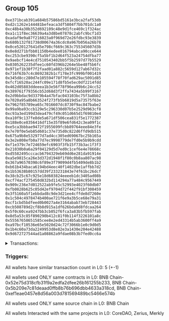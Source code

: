 ## Group 105

```0x88357c5c6a412196af19d0388a96f6d840bdb19b
0xe371bcab391a684b57586bd5161e3bca2faf53db
0xd2c1262e144481befeaca3df5804f7bb701dc1a0
0xc48b4a30b352d692109c48e9d1fce469c1f324ac
0xa1c11f8ec36639a4a3d8be07878c2abfc9bcf1d3
0xadaf9e9a87f216023a0f969d72e26fdbc93e3839
0x680b132f81738d00674a36cdc0a967b056a26b78
0x0ce520127641d5e798cf669c363c755345607d3b
0x0e8d271bfbb01150b4edee016794abca90cce644
0xc253cbe9390cf5a5bf1b2d64f523a24754dfba77
0x9aebcf14e4cd7510543402bb5f5b2597d77b5529
0x0305262235dfee1c60fd396b2264e5be48f5b6fc
0x971ef1b30f7f2faad01a882c5659d127ab67d32c
0x716f63b7c4c8692382b1cf178e3fc999bf001419
0x345d8cc280d7e105594f78f70fad629ac5091d85
0xfcf16520ac244fc09e171d8fb5e5ec0df2214fdd
0x462d05883ddeeea1b3e56f78f96ea99b6c24cc52
0x389761f79356cb52d68d3f2ffa7434a5b99f3167
0x2d9bbdac9d3379b4a47bfac043103bc75f3a8bb2
0x7020a95a8b663524f273fb5b6819d5a73575f63e
0x7962f85789ea65c7016607dc8730f9ac847babe2
0x99a9ba93ccb129e5c296330d07b5e2529d963cf8
0xc93a3ed199d3dea479cf49c051d665d1f69810e4
0xa10f9c137fe8de5a671df506cea831f5e1772387
0x188e0ce8356416df15e35f89e6fd642c3ea09f1c
0xe5ca3bbbae9472f1955699fcbb89764eee84e3fe
0x7e70f0e5eb85d601c37e735d0c822d6ffd9db515
0x675a9b8e532977d7ad4cc305ed69067bc25b165a
0x3e2e808efb0a77d7ec9998779de7fd0e5b9b9cdd
0xf1e379c7e724659efc6903f3fb15f73b3ac1f3f3
0x21030b0a6a29f04129d5d7ed0c1cef6e4e78668c
0xd5582495cccacb6794329eb69dd6e281da91914e
0xa5e9815ca26e3d372d1948f1f80c0b8aa807ac98
0x367a96570398c6f89e3f79099d4fb5409de8b1b2
0xb61b434baca6194bd4eec40f1402dbe1affbb7d2
0x1b53638b80157dd39f233231843e74f61bc26dcf
0x38cb25c67c925e18d603824eeeeb1dc3405ad08b
0xcf74acf275450d832bd114294a77a484c9567449
0x909c236e7d012522ab9fe5c52993e4023f60db07
0xfb0828b625c05d42ef9704d72f442f91bf308459
0x3f5160a5f1ebbdad8c9de3d21ee4cffde8d7260e
0x1c504c4978474b400ae721f6e9a3b5ce68e79a31
0xcf1cbd5bdfeed0b0027a4e3164abab73eb728443
0xcb508789d2cf8b8d915a1df626bda0d8fdcaa264
0x5f0c60cea9247bb3cb052f6fca3a83b5fb597fab
0x8d5a53c85f890290b412c81f0b114f3226101a8c
0x55567658651585cee8e2ed43314b5ab3600ff4a9
0xa97bcf10536e65e5020d24c72f3066b1e0c9d0d5
0x1b4c60a73da2249953d8e82e3a1430e204e42488
0x9d672727544ad1a08862a9fdae08b3b7fed0cc6a
```
<details>
<summary>Transactions:</summary>

Hashes: 

Wallet: 0x88357c5c6a412196af19d0388a96f6d840bdb19b

       Hash: 0xad74cafeecad9665d9d7a1af352abfd4dc2acf8333b6d4c21dbdab975558a6c6
         - source chain: BNB Chain
         - destination chain: Core Blockchain Mainnet
         - project: CoreDAO
         - contract: 0x52e75d318cfb31f9a2edfa2dfee26b161255b233
       Hash: 0x9efcff6d56411254ea4b5deb8a2157d05b51e856e5ed07b60d10347c2136f7bf
         - source chain: BNB Chain
         - destination chain: Harmony
         - project: Zerius
         - contract: 0x5b209e7c81deaad0ffb8b76b696dbb4633a318cd
         - value USD: 0.00230847008
       Hash: 0xb38ae24142e020a208e25b46af09b10c7ac818c987a677c56ca336794b7d992b
         - source chain: BNB Chain
         - destination chain: DFK
         - project: Merkly
         - contract: 0xef1eae0457e8d56a003d781569489bc5466e574b
         - value USD: 1.764390049e-06
       Hash: 0x0639bcddbd16da0f930850f6fe1a5936318c772834b4e33c408a276b380e416e
         - source chain: BNB Chain
         - destination chain: Core Blockchain Mainnet
         - project: CoreDAO
         - contract: 0x52e75d318cfb31f9a2edfa2dfee26b161255b233
       Hash: 0x2b88091d3813be9d4174cb63f4ef29fa0ccb76e88109fe15dc10d995c76dbad9
         - source chain: BNB Chain
         - destination chain: Harmony
         - project: Zerius
         - contract: 0x5b209e7c81deaad0ffb8b76b696dbb4633a318cd
         - value USD: 0.006214979388
Wallet: 0xe371bcab391a684b57586bd5161e3bca2faf53db

       Hash:0xf66e9fd1d417feed07934eeb14703ff4a0cdca2619fa65ec98524a9401bc9f1c
         - source chain: BNB Chain
         - destination chain: Core Blockchain Mainnet
         - project: CoreDAO
         - contract: 0x52e75d318cfb31f9a2edfa2dfee26b161255b233
       Hash:0x45101e53a114bfd1b305de061efa65ec7ace0ebf3d9975039b414d6e20c45907
         - source chain: BNB Chain
         - destination chain: Core Blockchain Mainnet
         - project: Zerius
         - contract: 0x5b209e7c81deaad0ffb8b76b696dbb4633a318cd
         - value USD: 0.000228538974
       Hash:0xa99c6bf51deb8b7d36ff24a9e91fd45dc611701256c9f0016af130f105d4e2fa
         - source chain: BNB Chain
         - destination chain: DFK
         - project: Merkly
         - contract: 0xef1eae0457e8d56a003d781569489bc5466e574b
         - value USD: 1.764390049e-06
       Hash:0x899e205de1787bbaeefb2665966391abe02914304abd4214e8ce4b37219aab91
         - source chain: BNB Chain
         - destination chain: Core Blockchain Mainnet
         - project: CoreDAO
         - contract: 0x52e75d318cfb31f9a2edfa2dfee26b161255b233
       Hash:0xe85650c6c6072e51c463be8ed776957766b01525472dbacd9cfc9a4f6d94825c
         - source chain: BNB Chain
         - destination chain: Harmony
         - project: Zerius
         - contract: 0x5b209e7c81deaad0ffb8b76b696dbb4633a318cd
         - value USD: 0.006227178704
Wallet: 0xd2c1262e144481befeaca3df5804f7bb701dc1a0

       Hash:0xeec650a5069fcb808e36caa928d86dfcf404c3d73e846be30e9f72557472f26c
         - source chain: BNB Chain
         - destination chain: Core Blockchain Mainnet
         - project: CoreDAO
         - contract: 0x52e75d318cfb31f9a2edfa2dfee26b161255b233
       Hash:0x1ab2876ca141f986d29c9462d5eb2454730de98f866f71a369c882a74ecaeded
         - source chain: BNB Chain
         - destination chain: Core Blockchain Mainnet
         - project: Zerius
         - contract: 0x5b209e7c81deaad0ffb8b76b696dbb4633a318cd
         - value USD: 0.0002289157487
       Hash:0xd2623c5e0081e031ef0760f97a2289f7fc884a0896e3a5c45a3e1a6666c8f127
         - source chain: BNB Chain
         - destination chain: DFK
         - project: Merkly
         - contract: 0xef1eae0457e8d56a003d781569489bc5466e574b
         - value USD: 1.764698247e-06
       Hash:0x31d11c9e616c8c71b6a5a0379c7011727b55297fd3d9b43e1f7cf6e452a68f88
         - source chain: BNB Chain
         - destination chain: Core Blockchain Mainnet
         - project: CoreDAO
         - contract: 0x52e75d318cfb31f9a2edfa2dfee26b161255b233
       Hash:0x451c193e5819213b96aefed195c80cf66506bfba1c1a4db422c60cd094b65fe3
         - source chain: BNB Chain
         - destination chain: Harmony
         - project: Zerius
         - contract: 0x5b209e7c81deaad0ffb8b76b696dbb4633a318cd
         - value USD: 0.006216123074
Wallet: 0xc48b4a30b352d692109c48e9d1fce469c1f324ac

       Hash:0xeeff441e90273c1f5f5e4322fce8fc6156225a18c8b5f268b0063d463229c0b9
         - source chain: BNB Chain
         - destination chain: Core Blockchain Mainnet
         - project: CoreDAO
         - contract: 0x52e75d318cfb31f9a2edfa2dfee26b161255b233
       Hash:0x2775cf1f238336424826b91a093c0bd4ba3d2d3e0fe21a3391d7732450dc0b93
         - source chain: BNB Chain
         - destination chain: Core Blockchain Mainnet
         - project: Zerius
         - contract: 0x5b209e7c81deaad0ffb8b76b696dbb4633a318cd
         - value USD: 0.0002289157487
       Hash:0xc5058ff98bd4593b9bc5828a5041c42370240a198544830bee51913f2152434c
         - source chain: BNB Chain
         - destination chain: DFK
         - project: Merkly
         - contract: 0xef1eae0457e8d56a003d781569489bc5466e574b
         - value USD: 1.765307839e-06
       Hash:0x59ac5ca765fa38d3967319559413823f6dffc8f55342522b46dd4555550aeb32
         - source chain: BNB Chain
         - destination chain: Core Blockchain Mainnet
         - project: CoreDAO
         - contract: 0x52e75d318cfb31f9a2edfa2dfee26b161255b233
       Hash:0x5368d63ecf73ae30d1df24de372b762722f52945bdbd03d7345cf10de3beeffb
         - source chain: BNB Chain
         - destination chain: Harmony
         - project: Zerius
         - contract: 0x5b209e7c81deaad0ffb8b76b696dbb4633a318cd
         - value USD: 0.006196680415
Wallet: 0xa1c11f8ec36639a4a3d8be07878c2abfc9bcf1d3

       Hash:0xf5e94e8cbe38afd3a9878c6a9edb04b80361cedad983a5e749eea21d0bdc3ac3
         - source chain: BNB Chain
         - destination chain: Core Blockchain Mainnet
         - project: CoreDAO
         - contract: 0x52e75d318cfb31f9a2edfa2dfee26b161255b233
       Hash:0xa8d664b0ebd66fa978ee2b4631e51aa9a6bbb2f70ac8784d0625f537e8d4af44
         - source chain: BNB Chain
         - destination chain: Core Blockchain Mainnet
         - project: Zerius
         - contract: 0x5b209e7c81deaad0ffb8b76b696dbb4633a318cd
         - value USD: 0.0002289157487
       Hash:0x5fe3db42a2dc71972386149dc5568cef555729e80e3bb34ee26abed146809aa6
         - source chain: BNB Chain
         - destination chain: DFK
         - project: Merkly
         - contract: 0xef1eae0457e8d56a003d781569489bc5466e574b
         - value USD: 1.765307839e-06
       Hash:0x1b6795f665388a4f26a37aa002610a3ba0e4a505ed53d12709f37f3055fe8235
         - source chain: BNB Chain
         - destination chain: Core Blockchain Mainnet
         - project: CoreDAO
         - contract: 0x52e75d318cfb31f9a2edfa2dfee26b161255b233
       Hash:0xc1a86e5477f4ac39dab10359cdf3ee4618f29ba7ad1841d0cbc96a5c63d0a04c
         - source chain: BNB Chain
         - destination chain: Harmony
         - project: Zerius
         - contract: 0x5b209e7c81deaad0ffb8b76b696dbb4633a318cd
         - value USD: 0.00620610837
Wallet: 0xadaf9e9a87f216023a0f969d72e26fdbc93e3839

       Hash:0x48cbea1f1e21261052fd32de6317db5b98b91b8f0d04e22a3e6ab2f3ab1f32a6
         - source chain: BNB Chain
         - destination chain: Core Blockchain Mainnet
         - project: CoreDAO
         - contract: 0x52e75d318cfb31f9a2edfa2dfee26b161255b233
       Hash:0x9fa099ef7cbee0c95fe63d2302071955e864550d1e75bb23b4ccf1ba6274484d
         - source chain: BNB Chain
         - destination chain: Core Blockchain Mainnet
         - project: Zerius
         - contract: 0x5b209e7c81deaad0ffb8b76b696dbb4633a318cd
         - value USD: 0.0002289157487
       Hash:0x782084df03a86ce580d660ca7e8936fff9f99cddec4f1ed61b8d1d935f98f099
         - source chain: BNB Chain
         - destination chain: DFK
         - project: Merkly
         - contract: 0xef1eae0457e8d56a003d781569489bc5466e574b
         - value USD: 1.765307839e-06
       Hash:0x661f377fb2da8599f998e4918e5e2c18a3824a086879a0b271d347a2f6a8d795
         - source chain: BNB Chain
         - destination chain: Core Blockchain Mainnet
         - project: CoreDAO
         - contract: 0x52e75d318cfb31f9a2edfa2dfee26b161255b233
       Hash:0xb7c634c2b81614b8ff58d224b8aec71defb416a1cea90a7af0930bc08ed8390a
         - source chain: BNB Chain
         - destination chain: Harmony
         - project: Zerius
         - contract: 0x5b209e7c81deaad0ffb8b76b696dbb4633a318cd
         - value USD: 0.006221740404
Wallet: 0x680b132f81738d00674a36cdc0a967b056a26b78

       Hash:0xf94dc973059e993a817842054b8b05c3a7da9fb8b4e067dc3926e2efa2883d97
         - source chain: BNB Chain
         - destination chain: Core Blockchain Mainnet
         - project: CoreDAO
         - contract: 0x52e75d318cfb31f9a2edfa2dfee26b161255b233
       Hash:0x27cb8f34bd268dc06f8fe93c315e74df18aeadeafc923259610daf90057c8bb1
         - source chain: BNB Chain
         - destination chain: Celo Mainnet
         - project: Zerius
         - contract: 0x5b209e7c81deaad0ffb8b76b696dbb4633a318cd
         - value USD: 0.0002286553384
       Hash:0x615ba44aa258509ae5d98e82239227ee5952993b5e7a888f9f4c00430463e73f
         - source chain: BNB Chain
         - destination chain: DFK
         - project: Merkly
         - contract: 0xef1eae0457e8d56a003d781569489bc5466e574b
         - value USD: 1.765307839e-06
       Hash:0xb2eff02104ff933336f288a2b010175d9f92c117b4ad912f8193125591fa01cd
         - source chain: BNB Chain
         - destination chain: Core Blockchain Mainnet
         - project: CoreDAO
         - contract: 0x52e75d318cfb31f9a2edfa2dfee26b161255b233
       Hash:0xfe54092e90865607f4efef06ad80c6acd4424bdaf4c449be6254e78a2fc38a2c
         - source chain: BNB Chain
         - destination chain: Harmony
         - project: Zerius
         - contract: 0x5b209e7c81deaad0ffb8b76b696dbb4633a318cd
         - value USD: 0.006224981192
Wallet: 0x0ce520127641d5e798cf669c363c755345607d3b

       Hash:0xa7d84aae3191293fdbea99a49e30a389d4730e3a12e0e707f1dd7100ea1986dd
         - source chain: BNB Chain
         - destination chain: Core Blockchain Mainnet
         - project: CoreDAO
         - contract: 0x52e75d318cfb31f9a2edfa2dfee26b161255b233
       Hash:0x84815ca5e2f32f56e9b84fbc6dea78cd65331c0f983b5ab576c4c76cdee2e7d2
         - source chain: BNB Chain
         - destination chain: Celo Mainnet
         - project: Zerius
         - contract: 0x5b209e7c81deaad0ffb8b76b696dbb4633a318cd
         - value USD: 0.0002286553384
       Hash:0xe96957a420a3f39a7d608986fbb9355504203a12f7f8a608b93d09b822a0f6e4
         - source chain: BNB Chain
         - destination chain: DFK
         - project: Merkly
         - contract: 0xef1eae0457e8d56a003d781569489bc5466e574b
         - value USD: 1.765307839e-06
       Hash:0x84275d304cc7df0d044259bc07ed0a405bc86d9df1f7b60980469aeb6cf0d76a
         - source chain: BNB Chain
         - destination chain: Core Blockchain Mainnet
         - project: CoreDAO
         - contract: 0x52e75d318cfb31f9a2edfa2dfee26b161255b233
       Hash:0x07c9d270fe570599fa7bf8aa1f2208fdc671ff7595260678fc38451635323d94
         - source chain: BNB Chain
         - destination chain: Harmony
         - project: Zerius
         - contract: 0x5b209e7c81deaad0ffb8b76b696dbb4633a318cd
         - value USD: 0.006251288763
Wallet: 0x0e8d271bfbb01150b4edee016794abca90cce644

       Hash:0xedbc66b1e4fd901dffdf277aa76a7aca5fa850c0c966544379e55fbd089acfe2
         - source chain: BNB Chain
         - destination chain: Core Blockchain Mainnet
         - project: CoreDAO
         - contract: 0x52e75d318cfb31f9a2edfa2dfee26b161255b233
       Hash:0xe96aa476b2b2776c61f1bb5a344882eb24b8ea06ea38813ed74a950e2c2a5973
         - source chain: BNB Chain
         - destination chain: Celo Mainnet
         - project: Zerius
         - contract: 0x5b209e7c81deaad0ffb8b76b696dbb4633a318cd
         - value USD: 0.0002286403944
       Hash:0xdc1e24e165eb1f605d91c18b0ae8ac5b5b669f76a801af328354e874354cfcb5
         - source chain: BNB Chain
         - destination chain: DFK
         - project: Merkly
         - contract: 0xef1eae0457e8d56a003d781569489bc5466e574b
         - value USD: 1.765307839e-06
       Hash:0xe4395e2e18d43dcd9c2668535501db24d1b7514cd909ba509d30375f5d84167c
         - source chain: BNB Chain
         - destination chain: Core Blockchain Mainnet
         - project: CoreDAO
         - contract: 0x52e75d318cfb31f9a2edfa2dfee26b161255b233
       Hash:0x691a3b727e6629f07123da3f7babaf8f28f61547b321d286b440d68144a2a64a
         - source chain: BNB Chain
         - destination chain: Harmony
         - project: Zerius
         - contract: 0x5b209e7c81deaad0ffb8b76b696dbb4633a318cd
         - value USD: 0.006239660054
Wallet: 0xc253cbe9390cf5a5bf1b2d64f523a24754dfba77

       Hash:0xb166fd6147955f6e6ad0ffea30c0b6785ce27d0d25b500c49413a11e278f0c04
         - source chain: BNB Chain
         - destination chain: Core Blockchain Mainnet
         - project: CoreDAO
         - contract: 0x52e75d318cfb31f9a2edfa2dfee26b161255b233
       Hash:0xcae4ced8d666b2d11a0da67b7a914cc992d6b9d32df7cb1cecad9e672b364a17
         - source chain: BNB Chain
         - destination chain: Celo Mainnet
         - project: Zerius
         - contract: 0x5b209e7c81deaad0ffb8b76b696dbb4633a318cd
         - value USD: 0.0002286403944
       Hash:0x1e9a11bb5122a23849f2f844ba19a390e3de88b578f3de8d3044d5c7219aaa1b
         - source chain: BNB Chain
         - destination chain: DFK
         - project: Merkly
         - contract: 0xef1eae0457e8d56a003d781569489bc5466e574b
         - value USD: 1.699827237e-06
       Hash:0xd021fa8f86cba917b2f115e3da42f989eb9de508b09dd3771d6fa7249b90f14c
         - source chain: BNB Chain
         - destination chain: Core Blockchain Mainnet
         - project: CoreDAO
         - contract: 0x52e75d318cfb31f9a2edfa2dfee26b161255b233
       Hash:0xf5f8c504e1c0701069b3fe37e883072686bb58ce8a0575bf553c87177b5ebf26
         - source chain: BNB Chain
         - destination chain: Harmony
         - project: Zerius
         - contract: 0x5b209e7c81deaad0ffb8b76b696dbb4633a318cd
         - value USD: 0.00620963025
Wallet: 0x9aebcf14e4cd7510543402bb5f5b2597d77b5529

       Hash:0x53fc0728fe07cbfdf3e7252decd93ee1c742b93682412e34826a7ec6505d86e2
         - source chain: BNB Chain
         - destination chain: Core Blockchain Mainnet
         - project: CoreDAO
         - contract: 0x52e75d318cfb31f9a2edfa2dfee26b161255b233
       Hash:0x7087e0ff11bb9d8044a49fecdfaa3f30aa042b52f4b57afcc0c70df75d80c3fd
         - source chain: BNB Chain
         - destination chain: Celo Mainnet
         - project: Zerius
         - contract: 0x5b209e7c81deaad0ffb8b76b696dbb4633a318cd
         - value USD: 0.0002286403944
       Hash:0xc992a258f489deac54a377d85b46aaa52fb300f985244a1483cd6614791a9a41
         - source chain: BNB Chain
         - destination chain: DFK
         - project: Merkly
         - contract: 0xef1eae0457e8d56a003d781569489bc5466e574b
         - value USD: 1.699827237e-06
       Hash:0x522a98f06f11c3d2977fbe80ac52b03446d498000561c65001ad216e9c69b87f
         - source chain: BNB Chain
         - destination chain: Core Blockchain Mainnet
         - project: CoreDAO
         - contract: 0x52e75d318cfb31f9a2edfa2dfee26b161255b233
       Hash:0x5778a75818bc75044348271fa89aa5a9b152c0e9cceb7d8f5264a1475bbc8fa0
         - source chain: BNB Chain
         - destination chain: Harmony
         - project: Zerius
         - contract: 0x5b209e7c81deaad0ffb8b76b696dbb4633a318cd
         - value USD: 0.006207534141
Wallet: 0x0305262235dfee1c60fd396b2264e5be48f5b6fc

       Hash:0x64482bb4eb98a6f916d49c7f788ce792f91f3a23219c54c0380c5371da2459eb
         - source chain: BNB Chain
         - destination chain: Core Blockchain Mainnet
         - project: CoreDAO
         - contract: 0x52e75d318cfb31f9a2edfa2dfee26b161255b233
       Hash:0x9b5801dbf7e94c9d654a284d501d222c6dc6924ba6032422d5aedfb7ad66c936
         - source chain: BNB Chain
         - destination chain: Celo Mainnet
         - project: Zerius
         - contract: 0x5b209e7c81deaad0ffb8b76b696dbb4633a318cd
         - value USD: 0.0002286403944
       Hash:0x54661b1f4d81a82f9d8c09d8eb90a1e2d5d9f8c92d2265f23097f9de37b09535
         - source chain: BNB Chain
         - destination chain: DFK
         - project: Merkly
         - contract: 0xef1eae0457e8d56a003d781569489bc5466e574b
         - value USD: 1.699827237e-06
       Hash:0xbe6868be8e2006a1f3c552c4b160e6c56ef8cdff1cc516251899d815428a43ef
         - source chain: BNB Chain
         - destination chain: Core Blockchain Mainnet
         - project: CoreDAO
         - contract: 0x52e75d318cfb31f9a2edfa2dfee26b161255b233
       Hash:0x458a4e67117f2619d6d9002ec9d13f1544b7dac11facfea9bd760418d5b0e014
         - source chain: BNB Chain
         - destination chain: Harmony
         - project: Zerius
         - contract: 0x5b209e7c81deaad0ffb8b76b696dbb4633a318cd
         - value USD: 0.00619667248
Wallet: 0x971ef1b30f7f2faad01a882c5659d127ab67d32c

       Hash:0xab1877fe4fef9cc41485aebd55be31fc5edeb8090052d4800208d2627d8a347e
         - source chain: BNB Chain
         - destination chain: Core Blockchain Mainnet
         - project: CoreDAO
         - contract: 0x52e75d318cfb31f9a2edfa2dfee26b161255b233
       Hash:0x52a95b4c56c825b1f09adf6037f1c0d1fbbf5c3c12aefb1cc962962dc37f6050
         - source chain: BNB Chain
         - destination chain: Celo Mainnet
         - project: Zerius
         - contract: 0x5b209e7c81deaad0ffb8b76b696dbb4633a318cd
         - value USD: 0.0002286403944
       Hash:0x5aaa44f2839b7891b17676a10aedea01ad5551c4a3b258de3588a8e6b8ae707f
         - source chain: BNB Chain
         - destination chain: DFK
         - project: Merkly
         - contract: 0xef1eae0457e8d56a003d781569489bc5466e574b
         - value USD: 1.699827237e-06
       Hash:0xdd02db5686cda8d7c09a17b37c01b07380da9113689f1cfd7f0c00ad45993d2a
         - source chain: BNB Chain
         - destination chain: Core Blockchain Mainnet
         - project: CoreDAO
         - contract: 0x52e75d318cfb31f9a2edfa2dfee26b161255b233
       Hash:0xc92d0b9522a13ab833b07b221468e7e3ae171fb31fccab2d4ddc13dea72659aa
         - source chain: BNB Chain
         - destination chain: Harmony
         - project: Zerius
         - contract: 0x5b209e7c81deaad0ffb8b76b696dbb4633a318cd
         - value USD: 0.006208486918
Wallet: 0x716f63b7c4c8692382b1cf178e3fc999bf001419

       Hash:0xec254c1928f70980b8bc3a9daafd29baa641b83f1915d77d2c215a74aa8dd3b7
         - source chain: BNB Chain
         - destination chain: Core Blockchain Mainnet
         - project: CoreDAO
         - contract: 0x52e75d318cfb31f9a2edfa2dfee26b161255b233
       Hash:0x0e6873db0d486642a3efacee4665a61493cf55f8caf871da0328fd66009d593e
         - source chain: BNB Chain
         - destination chain: Celo Mainnet
         - project: Zerius
         - contract: 0x5b209e7c81deaad0ffb8b76b696dbb4633a318cd
         - value USD: 0.0002286403944
       Hash:0x2a39a40df7ec79b53e45c1a4b65cde8fc1fbe6069fb43bbb3c31ebcd73d321a4
         - source chain: BNB Chain
         - destination chain: DFK
         - project: Merkly
         - contract: 0xef1eae0457e8d56a003d781569489bc5466e574b
         - value USD: 1.699827237e-06
       Hash:0x5494cd7dd0ad6cb772148b0d6dd48077c9a3556b4537e5b5689bf97f510507c4
         - source chain: BNB Chain
         - destination chain: Core Blockchain Mainnet
         - project: CoreDAO
         - contract: 0x52e75d318cfb31f9a2edfa2dfee26b161255b233
       Hash:0xa381ba15a941e92c3295baecac76b1dcf0352b00c8946050902b367be6728941
         - source chain: BNB Chain
         - destination chain: Harmony
         - project: Zerius
         - contract: 0x5b209e7c81deaad0ffb8b76b696dbb4633a318cd
         - value USD: 0.006206200252
Wallet: 0x345d8cc280d7e105594f78f70fad629ac5091d85

       Hash:0xd23905aee03fbd4c45f628dcf0bc28161ad74735d5292eefe0797c7a557919c4
         - source chain: BNB Chain
         - destination chain: Core Blockchain Mainnet
         - project: CoreDAO
         - contract: 0x52e75d318cfb31f9a2edfa2dfee26b161255b233
       Hash:0x5f2b9c6f6503460831953e4c3899bd0856b56190de4c3dcfdb9003c0db622ec1
         - source chain: BNB Chain
         - destination chain: Celo Mainnet
         - project: Zerius
         - contract: 0x5b209e7c81deaad0ffb8b76b696dbb4633a318cd
         - value USD: 0.0002286403944
       Hash:0xfb33afdb8903e86b6d20080c1194926fb75ae24a797712eeda3dae6b92ce9865
         - source chain: BNB Chain
         - destination chain: DFK
         - project: Merkly
         - contract: 0xef1eae0457e8d56a003d781569489bc5466e574b
         - value USD: 1.707487203e-06
       Hash:0x06cc55d3829d8fbe407abc486600a2ddf667152c4d7b8763f55209d77c6fbf86
         - source chain: BNB Chain
         - destination chain: Core Blockchain Mainnet
         - project: CoreDAO
         - contract: 0x52e75d318cfb31f9a2edfa2dfee26b161255b233
       Hash:0x6463a697abd729cce959a48352d109f1a1c6627c58148e60ac20cd4497db9cb6
         - source chain: BNB Chain
         - destination chain: Harmony
         - project: Zerius
         - contract: 0x5b209e7c81deaad0ffb8b76b696dbb4633a318cd
         - value USD: 0.00623611674
Wallet: 0xfcf16520ac244fc09e171d8fb5e5ec0df2214fdd

       Hash:0xddcc7a6cfff38bc9df28220d5139ac9a2f641035fa931f09f92e3b612454cb28
         - source chain: BNB Chain
         - destination chain: Core Blockchain Mainnet
         - project: CoreDAO
         - contract: 0x52e75d318cfb31f9a2edfa2dfee26b161255b233
       Hash:0xf53b0abe6f065cb13f3b52ed4edbb1659fec4b7ad7524b1ec5883af68c87ac04
         - source chain: BNB Chain
         - destination chain: Celo Mainnet
         - project: Zerius
         - contract: 0x5b209e7c81deaad0ffb8b76b696dbb4633a318cd
         - value USD: 0.0002293919077
       Hash:0x608a8b69033d6b522b4ec554d4098b8612e4a61e397f4b93d09af6acf59146f2
         - source chain: BNB Chain
         - destination chain: DFK
         - project: Merkly
         - contract: 0xef1eae0457e8d56a003d781569489bc5466e574b
         - value USD: 1.707487203e-06
       Hash:0xb87256e0039ca1ee3124f444bcc5fecb3abdd3951aa806005e6ef649be4e1323
         - source chain: BNB Chain
         - destination chain: Core Blockchain Mainnet
         - project: CoreDAO
         - contract: 0x52e75d318cfb31f9a2edfa2dfee26b161255b233
       Hash:0x48a5b4f7451011f4ad20671dffca7f97efa61e57a70fcff75761dabea83b184b
         - source chain: BNB Chain
         - destination chain: Harmony
         - project: Zerius
         - contract: 0x5b209e7c81deaad0ffb8b76b696dbb4633a318cd
         - value USD: 0.006171179076
Wallet: 0x462d05883ddeeea1b3e56f78f96ea99b6c24cc52

       Hash:0xb6050fa995f0bb84167ee7ce1e094833c7370ef9f0bd27cf7e31483a7eda486e
         - source chain: BNB Chain
         - destination chain: Core Blockchain Mainnet
         - project: CoreDAO
         - contract: 0x52e75d318cfb31f9a2edfa2dfee26b161255b233
       Hash:0xa7cc9407876ead0dd20a8fa537428be68f5a910dd787a20202aee60850a5e211
         - source chain: BNB Chain
         - destination chain: Celo Mainnet
         - project: Zerius
         - contract: 0x5b209e7c81deaad0ffb8b76b696dbb4633a318cd
         - value USD: 0.0002293919077
       Hash:0xc8c7b2556dafd7bd374d619f6b1bf48c692a407ae79f2480d1fa55936b76effe
         - source chain: BNB Chain
         - destination chain: DFK
         - project: Merkly
         - contract: 0xef1eae0457e8d56a003d781569489bc5466e574b
         - value USD: 1.707487203e-06
       Hash:0xa26c6bae88f3eabd9a73498cae7bd4d42150aa0de837326eade469c450744df0
         - source chain: BNB Chain
         - destination chain: Core Blockchain Mainnet
         - project: CoreDAO
         - contract: 0x52e75d318cfb31f9a2edfa2dfee26b161255b233
       Hash:0xe29ec5208e38f238fe9be69a26a915f101d096f94054961187ca375bb3ddce34
         - source chain: BNB Chain
         - destination chain: Harmony
         - project: Zerius
         - contract: 0x5b209e7c81deaad0ffb8b76b696dbb4633a318cd
         - value USD: 0.006159910481
Wallet: 0x389761f79356cb52d68d3f2ffa7434a5b99f3167

       Hash:0x5256f6d6659992d47f932fd8db8a6a3f5ecd12fafd4b120a0e5434cde0385a3a
         - source chain: BNB Chain
         - destination chain: Core Blockchain Mainnet
         - project: CoreDAO
         - contract: 0x52e75d318cfb31f9a2edfa2dfee26b161255b233
       Hash:0x4852ce78a34d240c24379fc0daa8829b9c7f46ebbbea45e002b0762f54dddf81
         - source chain: BNB Chain
         - destination chain: Celo Mainnet
         - project: Zerius
         - contract: 0x5b209e7c81deaad0ffb8b76b696dbb4633a318cd
         - value USD: 0.0002293919077
       Hash:0xad8f9bccab1cde0a6e3f857b2b0c5dff5b81e8defe342c6a4946272ca1edb33e
         - source chain: BNB Chain
         - destination chain: DFK
         - project: Merkly
         - contract: 0xef1eae0457e8d56a003d781569489bc5466e574b
         - value USD: 1.707487203e-06
       Hash:0x2d8b6143536a78d5ba789e84e2aa6cda0cd2149c0bff6d6ace7548f2397cf4fd
         - source chain: BNB Chain
         - destination chain: Core Blockchain Mainnet
         - project: CoreDAO
         - contract: 0x52e75d318cfb31f9a2edfa2dfee26b161255b233
       Hash:0x0df8124f266928c7719808b21331f093d3df9827b59f3dffa1762ddac99eb526
         - source chain: BNB Chain
         - destination chain: Harmony
         - project: Zerius
         - contract: 0x5b209e7c81deaad0ffb8b76b696dbb4633a318cd
         - value USD: 0.006180346746
Wallet: 0x2d9bbdac9d3379b4a47bfac043103bc75f3a8bb2

       Hash:0xb3f64097e4894e80a7505ff6f83c15e8f70da890d58ac9b2ad22c0ffcbcf3dc3
         - source chain: BNB Chain
         - destination chain: Core Blockchain Mainnet
         - project: CoreDAO
         - contract: 0x52e75d318cfb31f9a2edfa2dfee26b161255b233
       Hash:0x73c75079be0c8dec7ce511154aa74c1a23dc2cbf7249108942c07210995c9eed
         - source chain: BNB Chain
         - destination chain: Celo Mainnet
         - project: Zerius
         - contract: 0x5b209e7c81deaad0ffb8b76b696dbb4633a318cd
         - value USD: 0.0002293919077
       Hash:0xbabceabdef06f6c738bc072fa85e37d5ac57a49787c69912be741e75a122c971
         - source chain: BNB Chain
         - destination chain: DFK
         - project: Merkly
         - contract: 0xef1eae0457e8d56a003d781569489bc5466e574b
         - value USD: 1.707487203e-06
       Hash:0x707a4030292a4c8d8c72c4194a1a3631d7b110e745fdf1bd7d27ef6494254dab
         - source chain: BNB Chain
         - destination chain: Core Blockchain Mainnet
         - project: CoreDAO
         - contract: 0x52e75d318cfb31f9a2edfa2dfee26b161255b233
       Hash:0x018d583a558d263adc4d4cd4b7da57a78a0c49bffbef04e45d90120340414753
         - source chain: BNB Chain
         - destination chain: Harmony
         - project: Zerius
         - contract: 0x5b209e7c81deaad0ffb8b76b696dbb4633a318cd
         - value USD: 0.006218992925
Wallet: 0x7020a95a8b663524f273fb5b6819d5a73575f63e

       Hash:0x7cc0714f7d4d238cc528d4afae5e84ba70611a424f8fc9c3601c210da1ab4b17
         - source chain: BNB Chain
         - destination chain: Core Blockchain Mainnet
         - project: CoreDAO
         - contract: 0x52e75d318cfb31f9a2edfa2dfee26b161255b233
       Hash:0x77fb24ab38c51931d5dd91228b067b20a0c8dc2ef752b34f7f15100fe3e3fd38
         - source chain: BNB Chain
         - destination chain: Celo Mainnet
         - project: Zerius
         - contract: 0x5b209e7c81deaad0ffb8b76b696dbb4633a318cd
         - value USD: 0.0002293919077
       Hash:0xea1523adadce2e511a35c09bfd2e6f0d6feb6b681bc2ee8c85177db683181210
         - source chain: BNB Chain
         - destination chain: DFK
         - project: Merkly
         - contract: 0xef1eae0457e8d56a003d781569489bc5466e574b
         - value USD: 1.707487203e-06
       Hash:0xb369afd94ee18ece863f18f11354756a9454f339f08d819aeb0856b0d6672c9f
         - source chain: BNB Chain
         - destination chain: Core Blockchain Mainnet
         - project: CoreDAO
         - contract: 0x52e75d318cfb31f9a2edfa2dfee26b161255b233
       Hash:0xf0a7c587cbba65bb305c221d106d3df9fd3dd7e7ffd81bd6c0d641666183092e
         - source chain: BNB Chain
         - destination chain: Harmony
         - project: Zerius
         - contract: 0x5b209e7c81deaad0ffb8b76b696dbb4633a318cd
         - value USD: 0.006208609991
Wallet: 0x7962f85789ea65c7016607dc8730f9ac847babe2

       Hash:0x975e85cf07394b7fbac035e7a4e8765903a35ad38f4c46edea676287d347660c
         - source chain: BNB Chain
         - destination chain: Core Blockchain Mainnet
         - project: CoreDAO
         - contract: 0x52e75d318cfb31f9a2edfa2dfee26b161255b233
       Hash:0xf07f5b7a70c5b137b83f45046a4bf68860aa74bb1b90b8498245f32d6ee97c83
         - source chain: BNB Chain
         - destination chain: Celo Mainnet
         - project: Zerius
         - contract: 0x5b209e7c81deaad0ffb8b76b696dbb4633a318cd
         - value USD: 0.0002293919077
       Hash:0x2d94a74f331dcaf0821498e4820e981de385a2a391fb5afd7ad081fa7148daf4
         - source chain: BNB Chain
         - destination chain: DFK
         - project: Merkly
         - contract: 0xef1eae0457e8d56a003d781569489bc5466e574b
         - value USD: 1.707487203e-06
       Hash:0xebb522d1fd637c5ae6f9854488a35ea278b0885757adb33193d8071fd9419b97
         - source chain: BNB Chain
         - destination chain: Core Blockchain Mainnet
         - project: CoreDAO
         - contract: 0x52e75d318cfb31f9a2edfa2dfee26b161255b233
       Hash:0x151a2b1870f4879b824b2e2dfc61e618d1b87f10888ed36e91b2535fa91aebb0
         - source chain: BNB Chain
         - destination chain: Harmony
         - project: Zerius
         - contract: 0x5b209e7c81deaad0ffb8b76b696dbb4633a318cd
         - value USD: 0.006220146584
Wallet: 0x99a9ba93ccb129e5c296330d07b5e2529d963cf8

       Hash:0xe43e98af492ef3d38f423d92d3d07b83e0f1fed06efdf85b24754b97c96e813c
         - source chain: BNB Chain
         - destination chain: Core Blockchain Mainnet
         - project: CoreDAO
         - contract: 0x52e75d318cfb31f9a2edfa2dfee26b161255b233
       Hash:0x78a7597305e50be644912657b51a6da2e290ae1dbddbb7a4bb663efeb23d70b2
         - source chain: BNB Chain
         - destination chain: Celo Mainnet
         - project: Zerius
         - contract: 0x5b209e7c81deaad0ffb8b76b696dbb4633a318cd
         - value USD: 0.0002295608774
       Hash:0x6e53d3f0b91f6fa5f977685dffb41b7587b9f4c1f99ddb8c22d7ee6da3baeca5
         - source chain: BNB Chain
         - destination chain: DFK
         - project: Merkly
         - contract: 0xef1eae0457e8d56a003d781569489bc5466e574b
         - value USD: 1.707487203e-06
       Hash:0x7ce4a27f332a7d4bb5721ee08dfaadd5028e7f7c8567dfbaaee7ed3193235ef1
         - source chain: BNB Chain
         - destination chain: Core Blockchain Mainnet
         - project: CoreDAO
         - contract: 0x52e75d318cfb31f9a2edfa2dfee26b161255b233
       Hash:0x332e87daf3232d36aedb487136ac0372e88001a7fe7726d05ac26ad581f74f02
         - source chain: BNB Chain
         - destination chain: Harmony
         - project: Zerius
         - contract: 0x5b209e7c81deaad0ffb8b76b696dbb4633a318cd
         - value USD: 0.006214570564
Wallet: 0xc93a3ed199d3dea479cf49c051d665d1f69810e4

       Hash:0xa98b9e33db6d73667397c2e70293bdd38f269cb511cdf9cff9b37911541303f2
         - source chain: BNB Chain
         - destination chain: Core Blockchain Mainnet
         - project: CoreDAO
         - contract: 0x52e75d318cfb31f9a2edfa2dfee26b161255b233
       Hash:0x58a17874652ff8f6c138979d40b765f9db23f738d26e4b931e104e0ad0fb1d87
         - source chain: BNB Chain
         - destination chain: Celo Mainnet
         - project: Zerius
         - contract: 0x5b209e7c81deaad0ffb8b76b696dbb4633a318cd
         - value USD: 0.0002295608774
       Hash:0x6b12ca083d97292d81e606ad85f548244696b4e1232195dde5a6ba71b1676419
         - source chain: BNB Chain
         - destination chain: DFK
         - project: Merkly
         - contract: 0xef1eae0457e8d56a003d781569489bc5466e574b
         - value USD: 1.774857824e-06
       Hash:0xd4bf1a0748a3459cfdf0db252bfddf4ffff368e105f7b87c096519dcab26f490
         - source chain: BNB Chain
         - destination chain: Core Blockchain Mainnet
         - project: CoreDAO
         - contract: 0x52e75d318cfb31f9a2edfa2dfee26b161255b233
       Hash:0x04a43024356d32589001f168196c0d341b75c5e2583b96a85b3a90b016994725
         - source chain: BNB Chain
         - destination chain: Harmony
         - project: Zerius
         - contract: 0x5b209e7c81deaad0ffb8b76b696dbb4633a318cd
         - value USD: 0.006220915691
Wallet: 0xa10f9c137fe8de5a671df506cea831f5e1772387

       Hash:0x616036995a76927e65c3926409a350a7892ab7adbd4b8341e86b964fcf08403f
         - source chain: BNB Chain
         - destination chain: Core Blockchain Mainnet
         - project: CoreDAO
         - contract: 0x52e75d318cfb31f9a2edfa2dfee26b161255b233
       Hash:0x87d67ff327d73fc4a40604f5dccfc7342456bd50eb6f3ab6c327c49de42d5c9d
         - source chain: BNB Chain
         - destination chain: Celo Mainnet
         - project: Zerius
         - contract: 0x5b209e7c81deaad0ffb8b76b696dbb4633a318cd
         - value USD: 0.0002295608774
       Hash:0xdd311aeb042bd84afed15299e2e47756100772654bf81bf787c68f4872e35577
         - source chain: BNB Chain
         - destination chain: DFK
         - project: Merkly
         - contract: 0xef1eae0457e8d56a003d781569489bc5466e574b
         - value USD: 1.774857824e-06
       Hash:0x94ac80fefc1258b31b4c088a50e5af587fff6349f52ed1e0a16c49b87b6198f0
         - source chain: BNB Chain
         - destination chain: Core Blockchain Mainnet
         - project: CoreDAO
         - contract: 0x52e75d318cfb31f9a2edfa2dfee26b161255b233
       Hash:0xc4849ffa9eb12f764ecc7383a460937c626e810eef1c6ffe4407570d93781ede
         - source chain: BNB Chain
         - destination chain: Harmony
         - project: Zerius
         - contract: 0x5b209e7c81deaad0ffb8b76b696dbb4633a318cd
         - value USD: 0.006223327024
Wallet: 0x188e0ce8356416df15e35f89e6fd642c3ea09f1c

       Hash:0x97d861b2a9a9094b5e7cb3f566664e52f956c72c4c386036be3da334101f3132
         - source chain: BNB Chain
         - destination chain: Core Blockchain Mainnet
         - project: CoreDAO
         - contract: 0x52e75d318cfb31f9a2edfa2dfee26b161255b233
       Hash:0xc654fad129a38cfc6f750ed56abb218f5a3260406ed1764ac49d931c2c26f77a
         - source chain: BNB Chain
         - destination chain: Celo Mainnet
         - project: Zerius
         - contract: 0x5b209e7c81deaad0ffb8b76b696dbb4633a318cd
         - value USD: 0.0002295608774
       Hash:0x60c5da8ffc97e96049f8a41c5390afb6795e04b850494b75c3a316d7550d420f
         - source chain: BNB Chain
         - destination chain: DFK
         - project: Merkly
         - contract: 0xef1eae0457e8d56a003d781569489bc5466e574b
         - value USD: 1.774857824e-06
       Hash:0xf20a924ab2fe12cddaa61fef429d1c54e81e5c9a01878b6eb4180713fcafe2ef
         - source chain: BNB Chain
         - destination chain: Core Blockchain Mainnet
         - project: CoreDAO
         - contract: 0x52e75d318cfb31f9a2edfa2dfee26b161255b233
       Hash:0xd73d0a060c74aaf0a48daf381714c77e8bd2d90ae21847bf8d254dbfdc70efcc
         - source chain: BNB Chain
         - destination chain: Harmony
         - project: Zerius
         - contract: 0x5b209e7c81deaad0ffb8b76b696dbb4633a318cd
         - value USD: 0.006214472306
Wallet: 0xe5ca3bbbae9472f1955699fcbb89764eee84e3fe

       Hash:0xc643e3513bb015181fd7604b6a121633acc27976954c4aa64bae4870cbde2106
         - source chain: BNB Chain
         - destination chain: Core Blockchain Mainnet
         - project: CoreDAO
         - contract: 0x52e75d318cfb31f9a2edfa2dfee26b161255b233
       Hash:0x1198b5ffc394ae0a4be9e84880303fad694bd9c2e59d8426205bf362a723ca86
         - source chain: BNB Chain
         - destination chain: Celo Mainnet
         - project: Zerius
         - contract: 0x5b209e7c81deaad0ffb8b76b696dbb4633a318cd
         - value USD: 0.0002286570088
       Hash:0x1e0469dcc45757e9f2fd2fb70faf0875abfe691559d3e127ab2713a52da54190
         - source chain: BNB Chain
         - destination chain: PGN (Public Goods Network)
         - project: Merkly
         - contract: 0xef1eae0457e8d56a003d781569489bc5466e574b
         - value USD: 0.01296941504
       Hash:0x4fa15712d901af64a852e142efd6a0fb5ba52b87b483bb8b6a807f09ac4f4846
         - source chain: BNB Chain
         - destination chain: Core Blockchain Mainnet
         - project: CoreDAO
         - contract: 0x52e75d318cfb31f9a2edfa2dfee26b161255b233
       Hash:0x1889db8dcb6493d6db219f55aa08c4234fe15d93381e1cfccaa23c332772b50d
         - source chain: BNB Chain
         - destination chain: Harmony
         - project: Zerius
         - contract: 0x5b209e7c81deaad0ffb8b76b696dbb4633a318cd
         - value USD: 0.006213645088
Wallet: 0x7e70f0e5eb85d601c37e735d0c822d6ffd9db515

       Hash:0xc062e21a8fd5afb0f03555285f533e37f9f7a20f7077b2c7cf04b346c1fb159f
         - source chain: BNB Chain
         - destination chain: Core Blockchain Mainnet
         - project: CoreDAO
         - contract: 0x52e75d318cfb31f9a2edfa2dfee26b161255b233
       Hash:0xf77fad07531b40d1f787f49232d46d90a785473441d4607d98c73504520d99da
         - source chain: BNB Chain
         - destination chain: Celo Mainnet
         - project: Zerius
         - contract: 0x5b209e7c81deaad0ffb8b76b696dbb4633a318cd
         - value USD: 0.0002286570088
       Hash:0x95e1161b352e121860b2a4c7eea50973948fb141e29f0485e3eea466c8d13d89
         - source chain: BNB Chain
         - destination chain: PGN (Public Goods Network)
         - project: Merkly
         - contract: 0xef1eae0457e8d56a003d781569489bc5466e574b
         - value USD: 0.01296941504
       Hash:0x86acbb2151d88ee5e17bb14c57bc7934501e98cba0b81db0029f4a94f1354e84
         - source chain: BNB Chain
         - destination chain: Core Blockchain Mainnet
         - project: CoreDAO
         - contract: 0x52e75d318cfb31f9a2edfa2dfee26b161255b233
       Hash:0x729bdfb7175741c72155aca38807cfa6b34f6c9c5ecf7ea262d17e25268fca08
         - source chain: BNB Chain
         - destination chain: Harmony
         - project: Zerius
         - contract: 0x5b209e7c81deaad0ffb8b76b696dbb4633a318cd
         - value USD: 0.006203923759
Wallet: 0x675a9b8e532977d7ad4cc305ed69067bc25b165a

       Hash:0xddb6a3b74da4a9bc74e64c15d3642766bce849637901a3e719dc93fb7490bd4a
         - source chain: BNB Chain
         - destination chain: Core Blockchain Mainnet
         - project: CoreDAO
         - contract: 0x52e75d318cfb31f9a2edfa2dfee26b161255b233
       Hash:0xf51efa17f9eed17c7662e493d248ce133bfb97469717b19ed43305f2775de0ce
         - source chain: BNB Chain
         - destination chain: Celo Mainnet
         - project: Zerius
         - contract: 0x5b209e7c81deaad0ffb8b76b696dbb4633a318cd
         - value USD: 0.0002286570088
       Hash:0x457e4b70b3e1d390cb0afa64342c6f3b6f775cdfcf282b2ceb75c826caf5f0ee
         - source chain: BNB Chain
         - destination chain: PGN (Public Goods Network)
         - project: Merkly
         - contract: 0xef1eae0457e8d56a003d781569489bc5466e574b
         - value USD: 0.01296941504
       Hash:0xd9bbdadae3d8768137dcd735a063cd59f4c857effde534d4f1220c6b6f98c784
         - source chain: BNB Chain
         - destination chain: Core Blockchain Mainnet
         - project: CoreDAO
         - contract: 0x52e75d318cfb31f9a2edfa2dfee26b161255b233
       Hash:0x433d3a7f082f81a004ad6147304906f360a03496c6c86a3c12530db3d0187831
         - source chain: BNB Chain
         - destination chain: Harmony
         - project: Zerius
         - contract: 0x5b209e7c81deaad0ffb8b76b696dbb4633a318cd
         - value USD: 0.006230419147
Wallet: 0x3e2e808efb0a77d7ec9998779de7fd0e5b9b9cdd

       Hash:0x2a1e1351eef29659c3d51d2d39c8f8d71c505f0e7195e67d3e198b77118b24c8
         - source chain: BNB Chain
         - destination chain: Core Blockchain Mainnet
         - project: CoreDAO
         - contract: 0x52e75d318cfb31f9a2edfa2dfee26b161255b233
       Hash:0xdb6242f01a820367854a9a805f39c4e4f2af01f90f839144c55c158474658661
         - source chain: BNB Chain
         - destination chain: Celo Mainnet
         - project: Zerius
         - contract: 0x5b209e7c81deaad0ffb8b76b696dbb4633a318cd
         - value USD: 0.0002286570088
       Hash:0xb342741a04fd1acd0d7b2e43e66b5f5370649923f2517a75fc884e022e55368a
         - source chain: BNB Chain
         - destination chain: PGN (Public Goods Network)
         - project: Merkly
         - contract: 0xef1eae0457e8d56a003d781569489bc5466e574b
         - value USD: 0.01296941504
       Hash:0xdeed13f476a14d206d298c990a83be4a8bd0f6975abf66ffcc72039be79cc063
         - source chain: BNB Chain
         - destination chain: Core Blockchain Mainnet
         - project: CoreDAO
         - contract: 0x52e75d318cfb31f9a2edfa2dfee26b161255b233
       Hash:0x731fc61b954d8bbffd37b38d4899eb131642a4ef771e2f74168cced9214ae56d
         - source chain: BNB Chain
         - destination chain: Harmony
         - project: Zerius
         - contract: 0x5b209e7c81deaad0ffb8b76b696dbb4633a318cd
         - value USD: 0.006200111473
Wallet: 0xf1e379c7e724659efc6903f3fb15f73b3ac1f3f3

       Hash:0xdc3f2cbba2a1c5fd136174b5f1f3c47ff7a531d65f6ce0667b7204e2a3043461
         - source chain: BNB Chain
         - destination chain: Core Blockchain Mainnet
         - project: CoreDAO
         - contract: 0x52e75d318cfb31f9a2edfa2dfee26b161255b233
       Hash:0x4e4cb105d790b4db1838c8364decf97f792df2a55a6865cbc6c3c94ddbe6fb41
         - source chain: BNB Chain
         - destination chain: Celo Mainnet
         - project: Zerius
         - contract: 0x5b209e7c81deaad0ffb8b76b696dbb4633a318cd
         - value USD: 0.0002286570088
       Hash:0x370c6d185b853264d8d8ee7263115db8d9313def70624eb7e8374f9f65c85270
         - source chain: BNB Chain
         - destination chain: PGN (Public Goods Network)
         - project: Merkly
         - contract: 0xef1eae0457e8d56a003d781569489bc5466e574b
         - value USD: 0.01296941504
       Hash:0xf000f65e17d640a2f758249fbf8cb61990022c4388fdf96b57ab2130d2d6168e
         - source chain: BNB Chain
         - destination chain: Core Blockchain Mainnet
         - project: CoreDAO
         - contract: 0x52e75d318cfb31f9a2edfa2dfee26b161255b233
       Hash:0x227fb4c4b4be80589db95229e95f494442e7e549ce8f6c666319a77c2054baee
         - source chain: BNB Chain
         - destination chain: Harmony
         - project: Zerius
         - contract: 0x5b209e7c81deaad0ffb8b76b696dbb4633a318cd
         - value USD: 0.006226696903
Wallet: 0x21030b0a6a29f04129d5d7ed0c1cef6e4e78668c

       Hash:0x2cca1b5ed12297c58c6add506d38e69bef34e0b8bc0b01c6e9ab15d9623c6b87
         - source chain: BNB Chain
         - destination chain: Core Blockchain Mainnet
         - project: CoreDAO
         - contract: 0x52e75d318cfb31f9a2edfa2dfee26b161255b233
       Hash:0x82b9db5cb8f7cc3197e438a558cafa793294461551317de2ad0e155273a91dda
         - source chain: BNB Chain
         - destination chain: Celo Mainnet
         - project: Zerius
         - contract: 0x5b209e7c81deaad0ffb8b76b696dbb4633a318cd
         - value USD: 0.0002286570088
       Hash:0x643655016b31c9d1d20df26f8359cae5103c2d068f76dad743d944f46ed741dd
         - source chain: BNB Chain
         - destination chain: PGN (Public Goods Network)
         - project: Merkly
         - contract: 0xef1eae0457e8d56a003d781569489bc5466e574b
         - value USD: 0.01297762506
       Hash:0xdad3e3cde655f20bd8c3a068ab7ff2fa77dc4777982593574c48da58d966f6e7
         - source chain: BNB Chain
         - destination chain: Core Blockchain Mainnet
         - project: CoreDAO
         - contract: 0x52e75d318cfb31f9a2edfa2dfee26b161255b233
       Hash:0xdb4bc97032010ded7b7ca3f5a4415d4ae229fd9f553f329a9c097ab85bad0ba8
         - source chain: BNB Chain
         - destination chain: Harmony
         - project: Zerius
         - contract: 0x5b209e7c81deaad0ffb8b76b696dbb4633a318cd
         - value USD: 0.006212208676
Wallet: 0xd5582495cccacb6794329eb69dd6e281da91914e

       Hash:0xe856cd8fa55603143390ef3bebc4b8d872191d116125accccca1a3d3fdb6b64d
         - source chain: BNB Chain
         - destination chain: Core Blockchain Mainnet
         - project: CoreDAO
         - contract: 0x52e75d318cfb31f9a2edfa2dfee26b161255b233
       Hash:0x0f64191cb4f091aafcdd805cdd62938565cf722ebd2117e650ccd473d80c3f6b
         - source chain: BNB Chain
         - destination chain: Celo Mainnet
         - project: Zerius
         - contract: 0x5b209e7c81deaad0ffb8b76b696dbb4633a318cd
         - value USD: 0.0002286570088
       Hash:0x98ce8a41bb03a528bbd5e824bac50c11d9bc252c2b7bfb71b35e0dba901a6ac5
         - source chain: BNB Chain
         - destination chain: PGN (Public Goods Network)
         - project: Merkly
         - contract: 0xef1eae0457e8d56a003d781569489bc5466e574b
         - value USD: 0.01297762506
       Hash:0xe8564bb035cb496b94a76eb6858d436c65c3c8bada15b6cf41aaa3334579c8c5
         - source chain: BNB Chain
         - destination chain: Core Blockchain Mainnet
         - project: CoreDAO
         - contract: 0x52e75d318cfb31f9a2edfa2dfee26b161255b233
       Hash:0xa1fe7f6aa677079fd5be1623f8db3a26e578d3330480ebb4e55e6298597e5832
         - source chain: BNB Chain
         - destination chain: Harmony
         - project: Zerius
         - contract: 0x5b209e7c81deaad0ffb8b76b696dbb4633a318cd
         - value USD: 0.006244235283
Wallet: 0xa5e9815ca26e3d372d1948f1f80c0b8aa807ac98

       Hash:0x385b6c111862f7f7133fc3f1500ce015dcc2bfcb1bfc464efb087a48ffbbfb6c
         - source chain: BNB Chain
         - destination chain: Core Blockchain Mainnet
         - project: CoreDAO
         - contract: 0x52e75d318cfb31f9a2edfa2dfee26b161255b233
       Hash:0x8343c7fe2cd20ddd0480d64fc09436c4f1a9054dbd65f6d0a0727444c75aefd7
         - source chain: BNB Chain
         - destination chain: Harmony
         - project: Zerius
         - contract: 0x5b209e7c81deaad0ffb8b76b696dbb4633a318cd
         - value USD: 2.28782929e-05
       Hash:0xcfb10e7e6d9a2d016cb691bcb41ca9607a30aba338b8a5639ac34c47870dafbc
         - source chain: BNB Chain
         - destination chain: PGN (Public Goods Network)
         - project: Merkly
         - contract: 0xef1eae0457e8d56a003d781569489bc5466e574b
         - value USD: 0.01297762506
       Hash:0xe9051dc0862a70a963874d236f08402a0ebd30cc7c968e11a71f306dbe303657
         - source chain: BNB Chain
         - destination chain: Core Blockchain Mainnet
         - project: CoreDAO
         - contract: 0x52e75d318cfb31f9a2edfa2dfee26b161255b233
       Hash:0x67a7164d65eb5d8004aca38fbfb8f49cd74e688fe9e4262298b7966b38cdf53e
         - source chain: BNB Chain
         - destination chain: Harmony
         - project: Zerius
         - contract: 0x5b209e7c81deaad0ffb8b76b696dbb4633a318cd
         - value USD: 0.00624576036
Wallet: 0x367a96570398c6f89e3f79099d4fb5409de8b1b2

       Hash:0x5e9595c48d8e62bf7f7a1c9f19b0f22a9a42f350d2530ff0e96fad2ab74c6c54
         - source chain: BNB Chain
         - destination chain: Core Blockchain Mainnet
         - project: CoreDAO
         - contract: 0x52e75d318cfb31f9a2edfa2dfee26b161255b233
       Hash:0xb0d4c00080bda6628d5e7ac8818e40ca268fe824eefeb2ef9c0c375de4a46e63
         - source chain: BNB Chain
         - destination chain: Celo Mainnet
         - project: Zerius
         - contract: 0x5b209e7c81deaad0ffb8b76b696dbb4633a318cd
         - value USD: 0.0002287374334
       Hash:0xc376ca7efa9e35c7f5b15c2238546f6afeeb8f2613f9dc01f35356907eb4d716
         - source chain: BNB Chain
         - destination chain: PGN (Public Goods Network)
         - project: Merkly
         - contract: 0xef1eae0457e8d56a003d781569489bc5466e574b
         - value USD: 0.01297762506
       Hash:0x36ab52d855ce371c2494c5c5f4ae4c152d40c7ca51e51de0b084ab629d4fecb4
         - source chain: BNB Chain
         - destination chain: Core Blockchain Mainnet
         - project: CoreDAO
         - contract: 0x52e75d318cfb31f9a2edfa2dfee26b161255b233
       Hash:0x611f5b1ad433f6880bfe4de55da1bf7d8b9712d0107078ffb236c156fd42817e
         - source chain: BNB Chain
         - destination chain: Harmony
         - project: Zerius
         - contract: 0x5b209e7c81deaad0ffb8b76b696dbb4633a318cd
         - value USD: 0.006224218654
Wallet: 0xb61b434baca6194bd4eec40f1402dbe1affbb7d2

       Hash:0xe6964070101493f93edb9fc74fa2f4d6f131ce92d3f7960b57fb8ac6d76fc69c
         - source chain: BNB Chain
         - destination chain: Core Blockchain Mainnet
         - project: CoreDAO
         - contract: 0x52e75d318cfb31f9a2edfa2dfee26b161255b233
       Hash:0x64488c9f44058e075bd977f72006060dcd5fa36e4ad8fb40519f05c24da7dfb4
         - source chain: BNB Chain
         - destination chain: Celo Mainnet
         - project: Zerius
         - contract: 0x5b209e7c81deaad0ffb8b76b696dbb4633a318cd
         - value USD: 0.0002287374334
       Hash:0x7b114e93d026146d73353a5fecb267dc244f7979d909b7c270f23252e45cfbc8
         - source chain: BNB Chain
         - destination chain: PGN (Public Goods Network)
         - project: Merkly
         - contract: 0xef1eae0457e8d56a003d781569489bc5466e574b
         - value USD: 0.01297762506
       Hash:0x4b85be224cdc7253c79d90c05f862d815df259566eb040174c582860358310df
         - source chain: BNB Chain
         - destination chain: Core Blockchain Mainnet
         - project: CoreDAO
         - contract: 0x52e75d318cfb31f9a2edfa2dfee26b161255b233
       Hash:0xf0933e309f0a861a1d3a478fd19abea271ffbc1aae461c2281f2b2b1723412c6
         - source chain: BNB Chain
         - destination chain: Harmony
         - project: Zerius
         - contract: 0x5b209e7c81deaad0ffb8b76b696dbb4633a318cd
         - value USD: 0.00621382247
Wallet: 0x1b53638b80157dd39f233231843e74f61bc26dcf

       Hash:0x76e13fc12acab7c686207b7f9f6544e676e7a93493447309c58cadec25aedc66
         - source chain: BNB Chain
         - destination chain: Core Blockchain Mainnet
         - project: CoreDAO
         - contract: 0x52e75d318cfb31f9a2edfa2dfee26b161255b233
       Hash:0xd56257e75ab037c05fb147486adf0a8181f084867cd769d283115d73b4cb3a30
         - source chain: BNB Chain
         - destination chain: Celo Mainnet
         - project: Zerius
         - contract: 0x5b209e7c81deaad0ffb8b76b696dbb4633a318cd
         - value USD: 0.0002287374334
       Hash:0x3b6f52ac59be9a5bd6b5085e2107f2e212e9de23edba7ba7f467fe36c3ca2636
         - source chain: BNB Chain
         - destination chain: PGN (Public Goods Network)
         - project: Merkly
         - contract: 0xef1eae0457e8d56a003d781569489bc5466e574b
         - value USD: 0.01298199718
       Hash:0x8771e7bfe33ef2d11893e5373d8edd0b5183f6fefa5de32c9a577e053a361c93
         - source chain: BNB Chain
         - destination chain: Core Blockchain Mainnet
         - project: CoreDAO
         - contract: 0x52e75d318cfb31f9a2edfa2dfee26b161255b233
       Hash:0x329aff42e5bce36231cafee6f955e87fdba1d59de1e64c75d45f632a73dbf5cf
         - source chain: BNB Chain
         - destination chain: Harmony
         - project: Zerius
         - contract: 0x5b209e7c81deaad0ffb8b76b696dbb4633a318cd
         - value USD: 0.006218205245
Wallet: 0x38cb25c67c925e18d603824eeeeb1dc3405ad08b

       Hash:0x3eb274aca2d0e72f218e6e863887c5374d69a8d3973407cdac3a09bf86f14eab
         - source chain: BNB Chain
         - destination chain: Core Blockchain Mainnet
         - project: CoreDAO
         - contract: 0x52e75d318cfb31f9a2edfa2dfee26b161255b233
       Hash:0xb84e74134841da20c1ef099f5eedd50593270869d845f431b5d70276722f2692
         - source chain: BNB Chain
         - destination chain: Celo Mainnet
         - project: Zerius
         - contract: 0x5b209e7c81deaad0ffb8b76b696dbb4633a318cd
         - value USD: 0.0002287374334
       Hash:0xd64aae41689652bfe2dfd0d1ebe97278a0dacc58b5e845c7190edee2e1678ff0
         - source chain: BNB Chain
         - destination chain: PGN (Public Goods Network)
         - project: Merkly
         - contract: 0xef1eae0457e8d56a003d781569489bc5466e574b
         - value USD: 0.01298199718
       Hash:0x79f51f95cf97b65cce0c44d9bf76d142c5e86e046ea8b0947ded7bdbef1a89b6
         - source chain: BNB Chain
         - destination chain: Core Blockchain Mainnet
         - project: CoreDAO
         - contract: 0x52e75d318cfb31f9a2edfa2dfee26b161255b233
       Hash:0x178ff031aba596470417a5716756ef0ab1e2165f19e73d83e84f385b148d7509
         - source chain: BNB Chain
         - destination chain: Harmony
         - project: Zerius
         - contract: 0x5b209e7c81deaad0ffb8b76b696dbb4633a318cd
         - value USD: 0.00619209915
Wallet: 0xcf74acf275450d832bd114294a77a484c9567449

       Hash:0x20ce9a8d11442cb258d178a34b0e427eeb600f3c20920c508c5cba6410482a13
         - source chain: BNB Chain
         - destination chain: Core Blockchain Mainnet
         - project: CoreDAO
         - contract: 0x52e75d318cfb31f9a2edfa2dfee26b161255b233
       Hash:0x141d5554cbc7c940181d352a4771e91dba69daddc96aba6b51fbd4f96dabe3e8
         - source chain: BNB Chain
         - destination chain: Celo Mainnet
         - project: Zerius
         - contract: 0x5b209e7c81deaad0ffb8b76b696dbb4633a318cd
         - value USD: 0.0002287374334
       Hash:0xd00d9b09df64ee9e00463f32afd10d3813b3922e5b70cf9d661be3cad6f99e3c
         - source chain: BNB Chain
         - destination chain: PGN (Public Goods Network)
         - project: Merkly
         - contract: 0xef1eae0457e8d56a003d781569489bc5466e574b
         - value USD: 0.01298199718
       Hash:0xeabb65a001c486ae17d4cc8c718856370bb0714e5658d8d9104e066d13fe6b7f
         - source chain: BNB Chain
         - destination chain: Core Blockchain Mainnet
         - project: CoreDAO
         - contract: 0x52e75d318cfb31f9a2edfa2dfee26b161255b233
       Hash:0x97a4800992ee63680aaf46131e8b152e700e20017f1e095f4ba8f5c28762532b
         - source chain: BNB Chain
         - destination chain: Harmony
         - project: Zerius
         - contract: 0x5b209e7c81deaad0ffb8b76b696dbb4633a318cd
         - value USD: 0.006205438031
Wallet: 0x909c236e7d012522ab9fe5c52993e4023f60db07

       Hash:0x50d83eb7ec435b6d53079b1715e3e236e5ef324d517b0f179cbf834b6dbbb9de
         - source chain: BNB Chain
         - destination chain: Core Blockchain Mainnet
         - project: CoreDAO
         - contract: 0x52e75d318cfb31f9a2edfa2dfee26b161255b233
       Hash:0xd64618327223f7083abc627ac67a3d14d44bcba72642f10459addd3d02003210
         - source chain: BNB Chain
         - destination chain: Celo Mainnet
         - project: Zerius
         - contract: 0x5b209e7c81deaad0ffb8b76b696dbb4633a318cd
         - value USD: 0.0002287374334
       Hash:0x06c4baeed9cc3fefdf7213d61297096340f05fdaaea134102f13d48c7fece9c6
         - source chain: BNB Chain
         - destination chain: PGN (Public Goods Network)
         - project: Merkly
         - contract: 0xef1eae0457e8d56a003d781569489bc5466e574b
         - value USD: 0.01298199718
       Hash:0xf3901f944c405fb9770594cfc5dbc99c6aa3206cbf7c911be58b1352e7384a29
         - source chain: BNB Chain
         - destination chain: Core Blockchain Mainnet
         - project: CoreDAO
         - contract: 0x52e75d318cfb31f9a2edfa2dfee26b161255b233
       Hash:0xd4160e1bbdfe2367f4301bcf1f0af4c8151756fa2df7108f13fbab3cb99f69ec
         - source chain: BNB Chain
         - destination chain: Harmony
         - project: Zerius
         - contract: 0x5b209e7c81deaad0ffb8b76b696dbb4633a318cd
         - value USD: 0.006198578035
Wallet: 0xfb0828b625c05d42ef9704d72f442f91bf308459

       Hash:0xe89076836523f411de9ace827df01c5cfa2bc01541ce7d86cd694479973a2b9d
         - source chain: BNB Chain
         - destination chain: Core Blockchain Mainnet
         - project: CoreDAO
         - contract: 0x52e75d318cfb31f9a2edfa2dfee26b161255b233
       Hash:0xc85007ba3bf905b83cd1a1cf5b4ee8eafdf2e0614baf004a3f7b313ab05ead0e
         - source chain: BNB Chain
         - destination chain: Celo Mainnet
         - project: Zerius
         - contract: 0x5b209e7c81deaad0ffb8b76b696dbb4633a318cd
         - value USD: 0.0002296600821
       Hash:0x25b3afa2465deafe95453c8d2055c54ed0d6173e4c59118aab6452d450059c7c
         - source chain: BNB Chain
         - destination chain: PGN (Public Goods Network)
         - project: Merkly
         - contract: 0xef1eae0457e8d56a003d781569489bc5466e574b
         - value USD: 0.01298199718
       Hash:0x437960d2459a21d8ddfb4f281106734ad4f48b4621d7ccbd0dc44796d3776e8c
         - source chain: BNB Chain
         - destination chain: Core Blockchain Mainnet
         - project: CoreDAO
         - contract: 0x52e75d318cfb31f9a2edfa2dfee26b161255b233
       Hash:0x9cdcb2b02ec2a5e9a2165a2f0b22c0b1ed29c73ebcee64b8a132df2ac754fa29
         - source chain: BNB Chain
         - destination chain: Harmony
         - project: Zerius
         - contract: 0x5b209e7c81deaad0ffb8b76b696dbb4633a318cd
         - value USD: 0.006167741199
Wallet: 0x3f5160a5f1ebbdad8c9de3d21ee4cffde8d7260e

       Hash:0x064d3f8ce6e87a9b348ffbd24aa5628f28df9a2f8671cad0671cbd91dfb3fb87
         - source chain: BNB Chain
         - destination chain: Core Blockchain Mainnet
         - project: CoreDAO
         - contract: 0x52e75d318cfb31f9a2edfa2dfee26b161255b233
       Hash:0x31dbc586712bcd97ffba59c312b42f40822bfee94a223fa2c63124544e63516a
         - source chain: BNB Chain
         - destination chain: Celo Mainnet
         - project: Zerius
         - contract: 0x5b209e7c81deaad0ffb8b76b696dbb4633a318cd
         - value USD: 0.0002296600821
       Hash:0x1bf7028de7fb5fe1fc1d8d52e2ae00e97ee8c2b53b26b584674714d7aa528249
         - source chain: BNB Chain
         - destination chain: PGN (Public Goods Network)
         - project: Merkly
         - contract: 0xef1eae0457e8d56a003d781569489bc5466e574b
         - value USD: 0.01298199718
       Hash:0xa9d11e9a5953122de9326009aad542cd9f63b0c92bb0d524d3deca8714964ee4
         - source chain: BNB Chain
         - destination chain: Core Blockchain Mainnet
         - project: CoreDAO
         - contract: 0x52e75d318cfb31f9a2edfa2dfee26b161255b233
       Hash:0x58537993aa87091ad08acf64f25ea410ebb0e6eefca9f14cab987347d01dc0d2
         - source chain: BNB Chain
         - destination chain: Harmony
         - project: Zerius
         - contract: 0x5b209e7c81deaad0ffb8b76b696dbb4633a318cd
         - value USD: 0.006176717876
Wallet: 0x1c504c4978474b400ae721f6e9a3b5ce68e79a31

       Hash:0xc3c58532f9a1a383a145c73d16a92ed1cd1b97da84193aa5a188b49a11bb1868
         - source chain: BNB Chain
         - destination chain: Core Blockchain Mainnet
         - project: CoreDAO
         - contract: 0x52e75d318cfb31f9a2edfa2dfee26b161255b233
       Hash:0x2a771c1ed33459fd2a4ad3a2d23cb33b050bfc3c403d48092e226703c77cf4f4
         - source chain: BNB Chain
         - destination chain: Celo Mainnet
         - project: Zerius
         - contract: 0x5b209e7c81deaad0ffb8b76b696dbb4633a318cd
         - value USD: 0.0002296600821
       Hash:0xe2f966c82075b1ef08083222f28336dcd606acfdda389e18f1466e8af5954d0e
         - source chain: BNB Chain
         - destination chain: PGN (Public Goods Network)
         - project: Merkly
         - contract: 0xef1eae0457e8d56a003d781569489bc5466e574b
         - value USD: 0.01298199718
       Hash:0xc7e22db3697ebddb269ff97c2323324f93512ce974b7f74e5afec0566997faaa
         - source chain: BNB Chain
         - destination chain: Core Blockchain Mainnet
         - project: CoreDAO
         - contract: 0x52e75d318cfb31f9a2edfa2dfee26b161255b233
       Hash:0x8deac4842de543dc1bf5966730ffee5dacdb81de37fbb4900883adea0dd0815f
         - source chain: BNB Chain
         - destination chain: Celo Mainnet
         - project: Zerius
         - contract: 0x5b209e7c81deaad0ffb8b76b696dbb4633a318cd
         - value USD: 0.006220483539
Wallet: 0xcf1cbd5bdfeed0b0027a4e3164abab73eb728443

       Hash:0xb6e999ac630be0a4d97bb5184fba2eab0003b3a40056f286a3ce0201392af1f7
         - source chain: BNB Chain
         - destination chain: Core Blockchain Mainnet
         - project: CoreDAO
         - contract: 0x52e75d318cfb31f9a2edfa2dfee26b161255b233
       Hash:0xd9aabc7f48c370b4614e57c2faa1116014c6e1b2ad8c2e8195f252d62c5575da
         - source chain: BNB Chain
         - destination chain: Celo Mainnet
         - project: Zerius
         - contract: 0x5b209e7c81deaad0ffb8b76b696dbb4633a318cd
         - value USD: 0.0002296600821
       Hash:0x05b5de952d4983c1a7b52affee557a6464f27d3d7e356808cfb81293d115afd0
         - source chain: BNB Chain
         - destination chain: PGN (Public Goods Network)
         - project: Merkly
         - contract: 0xef1eae0457e8d56a003d781569489bc5466e574b
         - value USD: 0.01298199718
       Hash:0x0b596a359b79fe1a2c4f453eb773870bd4b2d0f3e6ef6e7acfaa490624d8e8c5
         - source chain: BNB Chain
         - destination chain: Core Blockchain Mainnet
         - project: CoreDAO
         - contract: 0x52e75d318cfb31f9a2edfa2dfee26b161255b233
       Hash:0x105a791d7eff0711d42935c7528d1744a420c16a373bc4d199599c2dd4a9099b
         - source chain: BNB Chain
         - destination chain: Celo Mainnet
         - project: Zerius
         - contract: 0x5b209e7c81deaad0ffb8b76b696dbb4633a318cd
         - value USD: 0.006212717642
Wallet: 0xcb508789d2cf8b8d915a1df626bda0d8fdcaa264

       Hash:0xaf38e8e260b0636fbd114a7cb4a539a67e5e015fa598276993e8def16fb8c856
         - source chain: BNB Chain
         - destination chain: Core Blockchain Mainnet
         - project: CoreDAO
         - contract: 0x52e75d318cfb31f9a2edfa2dfee26b161255b233
       Hash:0x8ab99babe9f1931bb63f00cf2ec8261988df6b3bb936d0224a6c4c0412dcf699
         - source chain: BNB Chain
         - destination chain: Celo Mainnet
         - project: Zerius
         - contract: 0x5b209e7c81deaad0ffb8b76b696dbb4633a318cd
         - value USD: 0.0002296600821
       Hash:0xe9cf10de44fb6bfed36daab58e14323be0cb4a5d95875d3c58818d2a797072e2
         - source chain: BNB Chain
         - destination chain: PGN (Public Goods Network)
         - project: Merkly
         - contract: 0xef1eae0457e8d56a003d781569489bc5466e574b
         - value USD: 0.01298484098
       Hash:0xfe061b5618ba13aeb9658bf7bcc33a87ef7763553768df0e44cd2ad8cebd8871
         - source chain: BNB Chain
         - destination chain: Core Blockchain Mainnet
         - project: CoreDAO
         - contract: 0x52e75d318cfb31f9a2edfa2dfee26b161255b233
       Hash:0xfa2954f578ea81e23b9a360e3b72791ce47270c52cb815be9137caa5b1b1ecbd
         - source chain: BNB Chain
         - destination chain: Celo Mainnet
         - project: Zerius
         - contract: 0x5b209e7c81deaad0ffb8b76b696dbb4633a318cd
         - value USD: 0.006250868887
Wallet: 0x5f0c60cea9247bb3cb052f6fca3a83b5fb597fab

       Hash:0x561ea1de0069325b7592e4d61420e8a11c4b74056596e578f9d09a6cec23f358
         - source chain: BNB Chain
         - destination chain: Core Blockchain Mainnet
         - project: CoreDAO
         - contract: 0x52e75d318cfb31f9a2edfa2dfee26b161255b233
       Hash:0x4499551353069a5df1c5120bbf92dae9079b04ab92852db748f40a930db324df
         - source chain: BNB Chain
         - destination chain: Celo Mainnet
         - project: Zerius
         - contract: 0x5b209e7c81deaad0ffb8b76b696dbb4633a318cd
         - value USD: 0.0002296600821
       Hash:0x1fee838f26f11e3f5d645451042aecadf5744544f58b3fbd8eb773c53397c9f2
         - source chain: BNB Chain
         - destination chain: PGN (Public Goods Network)
         - project: Merkly
         - contract: 0xef1eae0457e8d56a003d781569489bc5466e574b
         - value USD: 0.01298484098
       Hash:0x32524c40d5c7766c9c80f278b7942c4bae79fed0b6f319849523f5998fe5b9cd
         - source chain: BNB Chain
         - destination chain: Core Blockchain Mainnet
         - project: CoreDAO
         - contract: 0x52e75d318cfb31f9a2edfa2dfee26b161255b233
       Hash:0xda917e1e021dd677d54f280c5751d5e72ed400a134bb28c19bc1906f4ed37eb9
         - source chain: BNB Chain
         - destination chain: Harmony
         - project: Zerius
         - contract: 0x5b209e7c81deaad0ffb8b76b696dbb4633a318cd
         - value USD: 0.006233990497
Wallet: 0x8d5a53c85f890290b412c81f0b114f3226101a8c

       Hash:0x19966075944fa30297a3cf80f4df9b7138a5d46198b9bb6540d61749c194a68d
         - source chain: BNB Chain
         - destination chain: Core Blockchain Mainnet
         - project: CoreDAO
         - contract: 0x52e75d318cfb31f9a2edfa2dfee26b161255b233
       Hash:0x4aacd6723a52fff00ce9d8f78af9e16dc5f07b14aa1e9a26258312d19b9e1e88
         - source chain: BNB Chain
         - destination chain: Celo Mainnet
         - project: Zerius
         - contract: 0x5b209e7c81deaad0ffb8b76b696dbb4633a318cd
         - value USD: 0.0002296600821
       Hash:0xa92666a41a37f28fbca49a0efa495407307b4f9bd8832d912c234c5ef8c28449
         - source chain: BNB Chain
         - destination chain: PGN (Public Goods Network)
         - project: Merkly
         - contract: 0xef1eae0457e8d56a003d781569489bc5466e574b
         - value USD: 0.01298484098
       Hash:0xf88416c7d913afbcb3ec4b4bb3805d4caa78c72eeb315967460dfd8ae7ee515f
         - source chain: BNB Chain
         - destination chain: Core Blockchain Mainnet
         - project: CoreDAO
         - contract: 0x52e75d318cfb31f9a2edfa2dfee26b161255b233
       Hash:0xb9dd43bbb0a9d987cf5aa4e675de116e8857c5a2d57aaebda01ed515acab7357
         - source chain: BNB Chain
         - destination chain: Harmony
         - project: Zerius
         - contract: 0x5b209e7c81deaad0ffb8b76b696dbb4633a318cd
         - value USD: 0.006202841694
Wallet: 0x55567658651585cee8e2ed43314b5ab3600ff4a9

       Hash:0x229c37595f309a823b388337986684b7efa295fd374fafe489d3291947c6b666
         - source chain: BNB Chain
         - destination chain: Core Blockchain Mainnet
         - project: CoreDAO
         - contract: 0x52e75d318cfb31f9a2edfa2dfee26b161255b233
       Hash:0xa59ba7624021fecad02695fc08d6161725155f39b44be9ba8086366e238930f9
         - source chain: BNB Chain
         - destination chain: Celo Mainnet
         - project: Zerius
         - contract: 0x5b209e7c81deaad0ffb8b76b696dbb4633a318cd
         - value USD: 0.0002296600821
       Hash:0x3efd0c6ffca822303c4e1cb4421fb056ae67bb4a1a3c956b3a6596281dcf8d8e
         - source chain: BNB Chain
         - destination chain: PGN (Public Goods Network)
         - project: Merkly
         - contract: 0xef1eae0457e8d56a003d781569489bc5466e574b
         - value USD: 0.01298484098
       Hash:0x5f3042dfab72b0ba0f12e90e5e28167e90da34e3a4a687bd439871bd4935ca05
         - source chain: BNB Chain
         - destination chain: Core Blockchain Mainnet
         - project: CoreDAO
         - contract: 0x52e75d318cfb31f9a2edfa2dfee26b161255b233
       Hash:0xd196aa710483985c1a1a271a1e3b01ef6738d14c3151f1d08e75e9355d56d3f7
         - source chain: BNB Chain
         - destination chain: Harmony
         - project: Zerius
         - contract: 0x5b209e7c81deaad0ffb8b76b696dbb4633a318cd
         - value USD: 0.006218992925
Wallet: 0xa97bcf10536e65e5020d24c72f3066b1e0c9d0d5

       Hash:0xf84ea7f0ed6b50ab0e32fdae8034fff5aa956b419a17bd34227ee1a1cf284e2f
         - source chain: BNB Chain
         - destination chain: Core Blockchain Mainnet
         - project: CoreDAO
         - contract: 0x52e75d318cfb31f9a2edfa2dfee26b161255b233
       Hash:0x7cd5f73ed3776b1737e1f0f87d30fa8f417d54a391ea211d03181c5c44f37ae3
         - source chain: BNB Chain
         - destination chain: Celo Mainnet
         - project: Zerius
         - contract: 0x5b209e7c81deaad0ffb8b76b696dbb4633a318cd
         - value USD: 0.0002296600821
       Hash:0x0d0d7bded62bcab43c6f62c981018f62881f703ed1c9b49a9a41d867e9640030
         - source chain: BNB Chain
         - destination chain: PGN (Public Goods Network)
         - project: Merkly
         - contract: 0xef1eae0457e8d56a003d781569489bc5466e574b
         - value USD: 0.01298484098
       Hash:0x82d7d4badaba2f963dbd63fedc958c6bbd1384f739095e4cced77f0121a65144
         - source chain: BNB Chain
         - destination chain: Core Blockchain Mainnet
         - project: CoreDAO
         - contract: 0x52e75d318cfb31f9a2edfa2dfee26b161255b233
       Hash:0x7c2265211f3631e1f805ff159ed7a5062d133c5f8ea286f9742da579e241bef0
         - source chain: BNB Chain
         - destination chain: Harmony
         - project: Zerius
         - contract: 0x5b209e7c81deaad0ffb8b76b696dbb4633a318cd
         - value USD: 0.006198419334
Wallet: 0x1b4c60a73da2249953d8e82e3a1430e204e42488

       Hash:0x15360895d5b2945ed0a47b198c31e023565eba3ce103fca9cd4365b15a77f116
         - source chain: BNB Chain
         - destination chain: Core Blockchain Mainnet
         - project: CoreDAO
         - contract: 0x52e75d318cfb31f9a2edfa2dfee26b161255b233
       Hash:0xd0e7512377b4205722de9936013603cbc886883e1881195509cc098804a5da7a
         - source chain: BNB Chain
         - destination chain: Celo Mainnet
         - project: Zerius
         - contract: 0x5b209e7c81deaad0ffb8b76b696dbb4633a318cd
         - value USD: 0.0002283573081
       Hash:0x456a09d1abdcd069f421bcbc9af427c65443ea7a9a3ce1e336b13539f9443cf5
         - source chain: BNB Chain
         - destination chain: PGN (Public Goods Network)
         - project: Merkly
         - contract: 0xef1eae0457e8d56a003d781569489bc5466e574b
         - value USD: 0.01298484098
       Hash:0xe700aab9eea46e3b1610f4cc884d26a582ab621cb6af66597860f0fc5d57ae4f
         - source chain: BNB Chain
         - destination chain: Core Blockchain Mainnet
         - project: CoreDAO
         - contract: 0x52e75d318cfb31f9a2edfa2dfee26b161255b233
       Hash:0x33404a68d876ff02652b8e70ca45614079724337d54b97442502befa1f9e182a
         - source chain: BNB Chain
         - destination chain: Harmony
         - project: Zerius
         - contract: 0x5b209e7c81deaad0ffb8b76b696dbb4633a318cd
         - value USD: 0.006209467465
Wallet: 0x9d672727544ad1a08862a9fdae08b3b7fed0cc6a

       Hash:0x627abb46a38690100ef6db76e38e5df545c0bccbc2d82b2c5b53b9e12bded656
         - source chain: BNB Chain
         - destination chain: Core Blockchain Mainnet
         - project: CoreDAO
         - contract: 0x52e75d318cfb31f9a2edfa2dfee26b161255b233
       Hash:0x7974b6a0bb44fb357e0af49e02cedb911edc902c979f694c7d13fd3431da7264
         - source chain: BNB Chain
         - destination chain: Celo Mainnet
         - project: Zerius
         - contract: 0x5b209e7c81deaad0ffb8b76b696dbb4633a318cd
         - value USD: 0.0002283573081
       Hash:0x68f8e13ebd7db905c074ec9738914b4ac1532a80e4e461d2ac18cba0eda8ed4b
         - source chain: BNB Chain
         - destination chain: PGN (Public Goods Network)
         - project: Merkly
         - contract: 0xef1eae0457e8d56a003d781569489bc5466e574b
         - value USD: 0.01298484098
       Hash:0xe787b89ac40897edb3c93e317a35aea48523d082d312c34a67d9ff6411d330f2
         - source chain: BNB Chain
         - destination chain: Core Blockchain Mainnet
         - project: CoreDAO
         - contract: 0x52e75d318cfb31f9a2edfa2dfee26b161255b233
       Hash:0x3219a04193b002469dadf7dc20da18eb3cb0bb1a382ef9a52e117b7481d53f68
         - source chain: BNB Chain
         - destination chain: Harmony
         - project: Zerius
         - contract: 0x5b209e7c81deaad0ffb8b76b696dbb4633a318cd
         - value USD: 0.006228331865

</details>


### Triggers: 
All wallets have similar transaction count in L0: 5 (+-1)

All wallets used ONLY same contracts in L0: BNB Chain-0x52e75d318cfb31f9a2edfa2dfee26b161255b233, BNB Chain-0x5b209e7c81deaad0ffb8b76b696dbb4633a318cd, BNB Chain-0xef1eae0457e8d56a003d781569489bc5466e574b

All wallets used ONLY same source chain in L0: BNB Chain

All wallets Interacted with the same projects in L0: CoreDAO, Zerius, Merkly

